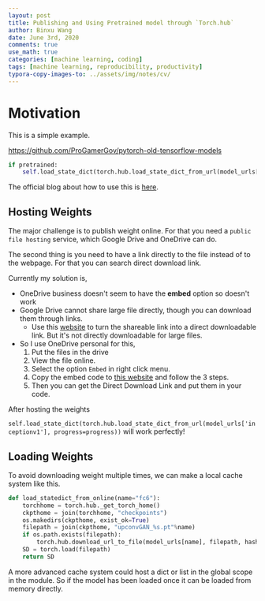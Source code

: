 ```yaml
---
layout: post
title: Publishing and Using Pretrained model through `Torch.hub`
author: Binxu Wang
date: June 3rd, 2020
comments: true
use_math: true
categories: [machine learning, coding]
tags: [machine learning, reproducibility, productivity]
typora-copy-images-to: ../assets/img/notes/cv/
---
```


# Motivation

This is a simple example. 

https://github.com/ProGamerGov/pytorch-old-tensorflow-models

```python
if pretrained:
	self.load_state_dict(torch.hub.load_state_dict_from_url(model_urls['inceptionv1'], progress=progress))
```

The official blog about how to use this is [here](https://pytorch.org/blog/towards-reproducible-research-with-pytorch-hub/). 

## Hosting Weights

The major challenge is to publish weight online. For that you need a `public file hosting` service, which Google Drive and OneDrive can do. 

The second thing is you need to have a link directly to the file instead of to the webpage. For that you can search direct download link. 

Currently my solution is, 

* OneDrive business doesn't seem to have the **embed** option so doesn't work
* Google Drive cannot share large file directly, though you can download them through links. 
  * Use this [website](https://sites.google.com/site/gdocs2direct/) to turn the shareable link into a direct downloadable link. But it's not directly downloadable for large files.
* So I use OneDrive personal for this, 
  1. Put the files in the drive
  2. View the file online. 
  3. Select the option `Embed` in right click menu. 
  4. Copy the embed code to [this website](http://metadataconsulting.blogspot.com/2014/05/how-to-get-direct-download-link-from.html) and follow the 3 steps. 
  5. Then you can get the Direct Download Link and put them in your code. 

After hosting the weights 

`self.load_state_dict(torch.hub.load_state_dict_from_url(model_urls['inceptionv1'], progress=progress))` will work perfectly! 

## Loading Weights

To avoid downloading weight multiple times, we can make a local cache system like this.  

```python
def load_statedict_from_online(name="fc6"):
    torchhome = torch.hub._get_torch_home()
    ckpthome = join(torchhome, "checkpoints")
    os.makedirs(ckpthome, exist_ok=True)
    filepath = join(ckpthome, "upconvGAN_%s.pt"%name)
    if os.path.exists(filepath):
        torch.hub.download_url_to_file(model_urls[name], filepath, hash_prefix=None, progress=True)
    SD = torch.load(filepath)
    return SD
```

A more advanced cache system could host a dict or list in the global scope in the module. So if the model has been loaded once it can be loaded from memory directly. 

